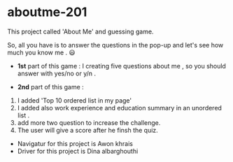 # aboutme-201

This project called 'About Me' and guessing game.

So, all you have is to answer the questions in the pop-up and let's see how much you know me . :smiley:

* **1st** part of this game : I creating five questions about me , so you should answer with yes/no or y/n .

* **2nd** part of this game : 

1. I added 'Top 10  ordered list in my page'
2. I added also work experience and education summary in an unordered list .
3. add more two question to increase the challenge.
4. The user will give a score after he finsh the quiz.

* Navigatur for this project is Awon khrais
* Driver for this project is Dina albarghouthi
